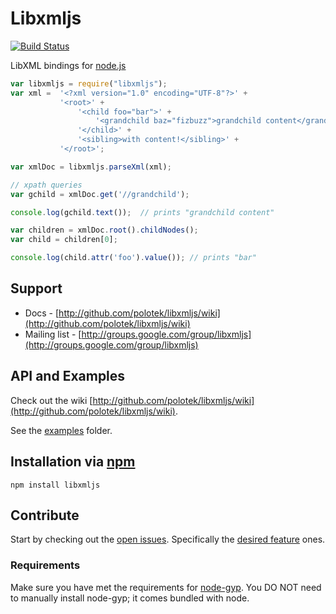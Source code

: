# Libxmljs
[![Build Status](https://secure.travis-ci.org/znerol/libxmljs.png?branch=master)](http://travis-ci.org/znerol/libxmljs)

LibXML bindings for [node.js](http://nodejs.org/)

```javascript
var libxmljs = require("libxmljs");
var xml =  '<?xml version="1.0" encoding="UTF-8"?>' +
           '<root>' +
               '<child foo="bar">' +
                   '<grandchild baz="fizbuzz">grandchild content</grandchild>' +
               '</child>' +
               '<sibling>with content!</sibling>' +
           '</root>';

var xmlDoc = libxmljs.parseXml(xml);

// xpath queries
var gchild = xmlDoc.get('//grandchild');

console.log(gchild.text());  // prints "grandchild content"

var children = xmlDoc.root().childNodes();
var child = children[0];

console.log(child.attr('foo').value()); // prints "bar"
```

## Support

* Docs - [http://github.com/polotek/libxmljs/wiki](http://github.com/polotek/libxmljs/wiki)
* Mailing list - [http://groups.google.com/group/libxmljs](http://groups.google.com/group/libxmljs)

## API and Examples

Check out the wiki [http://github.com/polotek/libxmljs/wiki](http://github.com/polotek/libxmljs/wiki).

See the [examples](https://github.com/polotek/libxmljs/tree/master/examples) folder.

## Installation via [npm](https://npmjs.org)

```shell
npm install libxmljs
```

## Contribute

Start by checking out the [open issues](https://github.com/polotek/libxmljs/issues?labels=&page=1&state=open). Specifically the [desired feature](https://github.com/polotek/libxmljs/issues?labels=desired+feature&page=1&state=open) ones.

### Requirements

Make sure you have met the requirements for [node-gyp](https://github.com/TooTallNate/node-gyp#installation). You DO NOT need to manually install node-gyp; it comes bundled with node.

